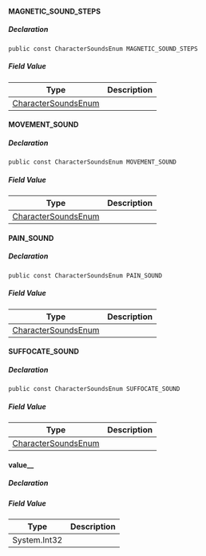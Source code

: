 #### MAGNETIC\_SOUND\_STEPS

##### Declaration

```
public const CharacterSoundsEnum MAGNETIC_SOUND_STEPS
```

##### Field Value

| Type | Description |
| --- | --- |
| [CharacterSoundsEnum](https://keensoftwarehouse.github.io/SpaceEngineersModAPI/api/Sandbox.Game.Components.CharacterSoundsEnum.html) |     |

#### MOVEMENT\_SOUND

##### Declaration

```
public const CharacterSoundsEnum MOVEMENT_SOUND
```

##### Field Value

| Type | Description |
| --- | --- |
| [CharacterSoundsEnum](https://keensoftwarehouse.github.io/SpaceEngineersModAPI/api/Sandbox.Game.Components.CharacterSoundsEnum.html) |     |

#### PAIN\_SOUND

##### Declaration

```
public const CharacterSoundsEnum PAIN_SOUND
```

##### Field Value

| Type | Description |
| --- | --- |
| [CharacterSoundsEnum](https://keensoftwarehouse.github.io/SpaceEngineersModAPI/api/Sandbox.Game.Components.CharacterSoundsEnum.html) |     |

#### SUFFOCATE\_SOUND

##### Declaration

```
public const CharacterSoundsEnum SUFFOCATE_SOUND
```

##### Field Value

| Type | Description |
| --- | --- |
| [CharacterSoundsEnum](https://keensoftwarehouse.github.io/SpaceEngineersModAPI/api/Sandbox.Game.Components.CharacterSoundsEnum.html) |     |

#### value\_\_

##### Declaration

##### Field Value

| Type | Description |
| --- | --- |
| System.Int32 |     |